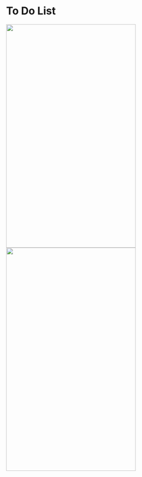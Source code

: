 # To Do List

<div>
  <img src="https://github.com/xbenliimad/app-ToDoList/blob/master/ScreenShots/splash.JPG" height="600px" width="350px"/>
  <img src="https://github.com/xbenliimad/app-ToDoList/blob/master/ScreenShots/app.PNG" height="600px" width="350px"/>
</div>
